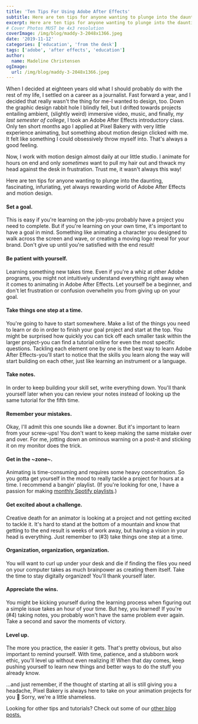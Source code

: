 ```yaml
---
title: 'Ten Tips For Using Adobe After Effects'
subtitle: Here are ten tips for anyone wanting to plunge into the daunting, fascinating, infuriating, yet always rewarding world of Adobe After Effects and motion design. 
excerpt: Here are ten tips for anyone wanting to plunge into the daunting, fascinating, infuriating, yet always rewarding world of Adobe After Effects and motion design.
# Cover Photos MUST be 4x3 resolution
coverImage: /img/blog/maddy-3-2048x1366.jpeg
date: '2019-11-12'
categories: ['education', 'from the desk']
tags: ['adobe', 'after effects', 'education']
author:
  name: Madeline Christensen
ogImage:
  url: /img/blog/maddy-3-2048x1366.jpeg
---
```

When I decided at eighteen years old what I should probably do with the rest of my life, I settled on a career as a journalist. Fast forward a year, and I decided that really wasn't the thing for me-I wanted to design, too. Down the graphic design rabbit hole I blindly fell, but I drifted towards projects entailing ambient, (slightly weird) immersive video, music, and finally, *my last semester of college*, I took an Adobe After Effects introductory class. Only ten short months ago I applied at Pixel Bakery with very little experience animating, but something about motion design clicked with me. It felt like something I could obsessively throw myself into. That's always a good feeling.

Now, I work with motion design almost daily at our little studio. I animate for hours on end and only *sometimes* want to pull my hair out and thwack my head against the desk in frustration. Trust me, it wasn't always this way!

Here are ten tips for anyone wanting to plunge into the daunting, fascinating, infuriating, yet always rewarding world of Adobe After Effects and motion design.

#### Set a goal.

This is easy if you're learning on the job-you probably have a project you need to complete. But if you're learning on your own time, it's important to have a goal in mind. Something like animating a character you designed to walk across the screen and wave, or creating a moving logo reveal for your brand. Don't give up until you're satisfied with the end result!

#### Be patient with yourself.

Learning something new takes time. Even if you're a whiz at other Adobe programs, you might not intuitively understand everything right away when it comes to animating in Adobe After Effects. Let yourself be a beginner, and don't let frustration or confusion overwhelm you from giving up on your goal.

#### Take things one step at a time.

You're going to have to start somewhere. Make a list of the things you need to learn or do in order to finish your goal project and start at the top. You might be surprised how quickly you can tick off each smaller task within the larger project-you can find a tutorial online for even the most specific questions. Tackling each element one by one is the best way to learn Adobe After Effects-you'll start to notice that the skills you learn along the way will start building on each other, just like learning an instrument or a language.

#### Take notes.

In order to keep building your skill set, write everything down. You'll thank yourself later when you can review your notes instead of looking up the same tutorial for the fifth time.

#### Remember your mistakes.

Okay, I'll admit this one sounds like a downer. But it's important to learn from your screw-ups! You don't want to keep making the same mistake over and over. For me, jotting down an ominous warning on a post-it and sticking it on my monitor does the trick.

#### Get in the ~zone~.

Animating is time-consuming and requires some heavy concentration. So you gotta get yourself in the mood to really tackle a project for hours at a time. I recommend a bangin' playlist. (If you're looking for one, I have a passion for making [monthly Spotify playlists](https://open.spotify.com/user/1259112866?si=rc9arVjqRhiXCD2oqVvF-A).)

#### Get excited about a challenge.

Creative death for an animator is looking at a project and not getting excited to tackle it. It's hard to stand at the bottom of a mountain and know that getting to the end result is weeks of work away, but having a vision in your head is everything. Just remember to (#3) take things one step at a time.

#### Organization, organization, organization.

You will want to curl up under your desk and die if finding the files you need on your computer takes as much brainpower as creating them itself. Take the time to stay digitally organized! You'll thank yourself later.

#### Appreciate the wins.

You might be kicking yourself during the learning process when figuring out a simple issue takes an hour of your time. But hey, you learned! If you're (#4) taking notes, you probably won't have the same problem ever again. Take a second and savor the moments of victory.

#### Level up.

The more you practice, the easier it gets. That's pretty obvious, but also important to remind yourself. With time, patience, and a stubborn work ethic, you'll level up without even realizing it! When that day comes, keep pushing yourself to learn new things and better ways to do the stuff you already know.

...and just remember, if the thought of starting at all is still giving you a headache, Pixel Bakery is always here to take on your animation projects for you 🙂 Sorry, we're a little shameless.

Looking for other tips and tutorials? Check out some of our [other blog posts.](https://pixelbakery.co/recipes)